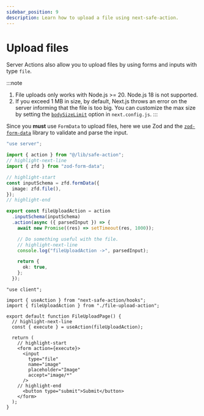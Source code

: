 ```yaml
---
sidebar_position: 9
description: Learn how to upload a file using next-safe-action.
---
```


# Upload files

Server Actions also allow you to upload files by using forms and inputs with type `file`.

:::note
1. File uploads only works with Node.js >= 20. Node.js 18 is not supported.
2. If you exceed 1 MB in size, by default, Next.js throws an error on the server informing that the file is too big. You can customize the max size by setting the [`bodySizeLimit`](https://nextjs.org/docs/app/api-reference/next-config-js/serverActions#bodysizelimit) option in `next.config.js`.
:::

Since you **must** use `FormData` to upload files, here we use Zod and the [`zod-form-data`](https://www.npmjs.com/package/zod-form-data) library to validate and parse the input.

```typescript title="file-upload-action.ts"
"use server";

import { action } from "@/lib/safe-action";
// highlight-next-line
import { zfd } from "zod-form-data";

// highlight-start
const inputSchema = zfd.formData({
  image: zfd.file(),
});
// highlight-end

export const fileUploadAction = action
  .inputSchema(inputSchema)
  .action(async ({ parsedInput }) => {
    await new Promise((res) => setTimeout(res, 1000));

    // Do something useful with the file.
    // highlight-next-line
    console.log("fileUploadAction ->", parsedInput);

    return {
      ok: true,
    };
  });
```

```tsx title="file-upload.tsx"
"use client";

import { useAction } from "next-safe-action/hooks";
import { fileUploadAction } from "./file-upload-action";

export default function FileUploadPage() {
  // highlight-next-line
  const { execute } = useAction(fileUploadAction);

  return (
    // highlight-start
    <form action={execute}>
      <input
        type="file"
        name="image"
        placeholder="Image"
        accept="image/*"
      />
    // highlight-end
      <button type="submit">Submit</button>
    </form>
  );
}
```